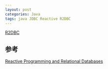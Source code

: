 ```yaml
---
layout: post
categories: Java
tags: java JDBC Reactive R2DBC
---
```


[R2DBC](https://r2dbc.io/)

## 参考

[Reactive Programming and Relational Databases](https://spring.io/blog/2018/12/07/reactive-programming-and-relational-databases)